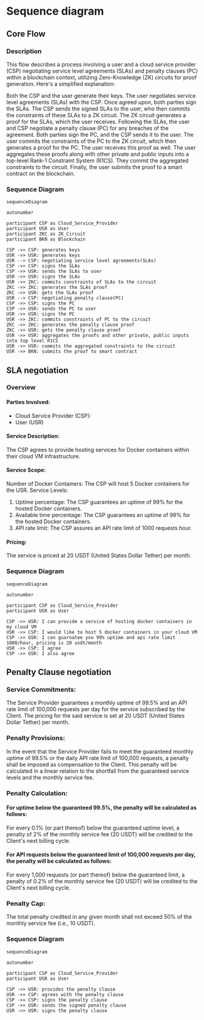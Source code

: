 # Sequence diagram

## Core Flow

### Description

This flow describes a process involving a user and a cloud service provider (CSP) negotiating service level agreements (SLAs) and penalty clauses (PC) within a blockchain context, utilizing Zero-Knowledge (ZK) circuits for proof generation. Here's a simplified explanation:

Both the CSP and the user generate their keys.
The user negotiates service level agreements (SLAs) with the CSP. Once agreed upon, both parties sign the SLAs.
The CSP sends the signed SLAs to the user, who then commits the constraints of these SLAs to a ZK circuit. The ZK circuit generates a proof for the SLAs, which the user receives.
Following the SLAs, the user and CSP negotiate a penalty clause (PC) for any breaches of the agreement. Both parties sign the PC, and the CSP sends it to the user.
The user commits the constraints of the PC to the ZK circuit, which then generates a proof for the PC. The user receives this proof as well.
The user aggregates these proofs along with other private and public inputs into a top-level Rank-1 Constraint System (R1CS). They commit the aggregated constraints to the circuit.
Finally, the user submits the proof to a smart contract on the blockchain.

### Sequence Diagram

```mermaid
sequenceDiagram

autonumber

participant CSP as Cloud_Service_Provider
participant USR as User
participant ZKC as ZK_Circuit
participant BKN as Blockchain

CSP ->> CSP: generates keys
USR ->> USR: generates keys
USR --> CSP: negotiating service level agreements(SLAs)
CSP ->> CSP: signs the SLAs
CSP ->> USR: sends the SLAs to user
USR ->> USR: signs the SLAs
USR ->> ZKC: commits constraints of SLAs to the circuit
ZKC ->> ZKC: generates the SLAs proof
ZKC ->> USR: gets the SLAs proof
USR --> CSP: negotiating penalty clause(PC)
CSP ->> CSP: signs the PC
CSP ->> USR: sends the PC to user
USR ->> USR: signs the PC
USR ->> ZKC: commits constraints of PC to the circuit
ZKC ->> ZKC: generates the penalty clause proof
ZKC ->> USR: gets the penalty clause proof
USR ->> USR: aggregates the proofs and other private, public inputs into top level R1CS
USR ->> USR: commits the aggregated constraints to the circuit
USR ->> BKN: submits the proof to smart contract
```

## SLA negotiation

### Overview

#### Parties Involved:

- Cloud Service Provider (CSP):
- User (USR)

#### Service Description:

The CSP agrees to provide hosting services for Docker containers within their cloud VM infrastructure.

#### Service Scope:

Number of Docker Containers: The CSP will host 5 Docker containers for the USR.
Service Levels:

1. Uptime percentage: The CSP guarantees an uptime of 99% for the hosted Docker containers.
2. Available time percentage: The CSP guarantees an uptime of 99% for the hosted Docker containers.
3. API rate limit: The CSP assures an API rate limit of 1000 requests hour.

#### Pricing:

The service is priced at 20 USDT (United States Dollar Tether) per month.

### Sequence Diagram

```mermaid
sequenceDiagram

autonumber

participant CSP as Cloud_Service_Provider
participant USR as User

CSP ->> USR: I can provide a service of hosting docker containers in my cloud VM
USR ->> CSP: I would like to host 5 docker containers in your cloud VM
CSP ->> USR: I can guarnatee you 99% uptime and api rate limit 1000/hour, pricing is 20 usdt/month
USR ->> CSP: I agree
CSP ->> USR: I also agree
```

## Penalty Clause negotiation

### Service Commitments:

The Service Provider guarantees a monthly uptime of 99.5% and an API rate limit of 100,000 requests per day for the service subscribed by the Client. The pricing for the said service is set at 20 USDT (United States Dollar Tether) per month.

### Penalty Provisions:

In the event that the Service Provider fails to meet the guaranteed monthly uptime of 99.5% or the daily API rate limit of 100,000 requests, a penalty shall be imposed as compensation to the Client. This penalty will be calculated in a linear relation to the shortfall from the guaranteed service levels and the monthly service fee.

### Penalty Calculation:

#### For uptime below the guaranteed 99.5%, the penalty will be calculated as follows:

For every 0.1% (or part thereof) below the guaranteed uptime level, a penalty of 2% of the monthly service fee (20 USDT) will be credited to the Client's next billing cycle.

#### For API requests below the guaranteed limit of 100,000 requests per day, the penalty will be calculated as follows:

For every 1,000 requests (or part thereof) below the guaranteed limit, a penalty of 0.2% of the monthly service fee (20 USDT) will be credited to the Client's next billing cycle.

### Penalty Cap:

The total penalty credited in any given month shall not exceed 50% of the monthly service fee (i.e., 10 USDT).

### Sequence Diagram

```mermaid
sequenceDiagram

autonumber

participant CSP as Cloud_Service_Provider
participant USR as User

CSP ->> USR: provides the penalty clause
USR ->> CSP: agrees with the penalty clause
CSP ->> CSP: signs the penalty clause
CSP ->> USR: sends the signed penalty clause
USR ->> USR: signs the penalty clause

```
